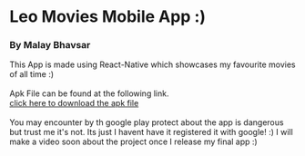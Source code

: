 # Leo Movies Mobile App :)

### By Malay Bhavsar

This App is made using React-Native which showcases my favourite movies of all time :)
<br/><br/>
Apk File can be found at the following link.<br/>
<a href="https://drive.google.com/file/d/18fkoSQb5emw3UW5ji5xosaS76teGrMaP/view?usp=sharing">click here to download the apk file</a>
<br/><br/>
You may encounter by th google play protect about the app is dangerous but trust me it's not. Its just I havent have it registered it with google! :)
I will make a video soon about the project once I release my final app :)
